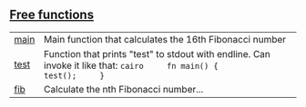 
## [Free functions](./hello_world-free_functions.md)

| | |
|:---|:---|
| [main](./hello_world-main.md) | Main function that calculates the 16th Fibonacci number |
| [test](./hello_world-test.md) | Function that prints "test" to stdout with endline. Can invoke it like that:  ```cairo     fn main() {         test();     } ``` |
| [fib](./hello_world-fib.md) | Calculate the nth Fibonacci number... |
